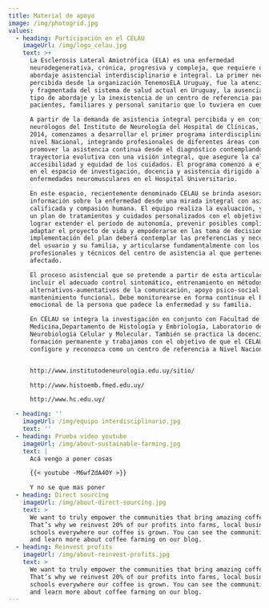 ```yaml
---
title: Material de apoyo
image: /img/photogrid.jpg
values:
  - heading: Participación en el CELAU
    imageUrl: /img/logo_celau.jpg
    text: >+
      La Esclerosis Lateral Amiotrófica (ELA) es una enfermedad
      neurodegenerativa, crónica, progresiva y compleja, que requiere un
      abordaje asistencial interdisciplinario e integral. La primer necesidad
      percibida desde la organización TenemosELA Uruguay, fue la atención escasa
      y fragmentada del sistema de salud actual en Uruguay, la ausencia de este
      tipo de abordaje y la inexistencia de un centro de referencia para
      pacientes, familiares y personal sanitario que lo tuviera en cuenta.

      A partir de la demanda de asistencia integral percibida y en conjunto con
      neurólogos del Instituto de Neurología del Hospital de Clínicas, en el año
      2014, comenzamos a desarrollar el primer programa interdisciplinario de
      nivel Nacional, integrando profesionales de diferentes áreas con el fin de
      promover la asistencia continua desde el diagnóstico contemplando la
      trayectoria evolutiva con una visión integral, que asegure la calidad,
      accesibilidad y equidad de los cuidados. El programa comenzó a ejecutarse
      en el espacio de investigación, docencia y asistencia dirigido a
      enfermedades neuromusculares en el Hospital Universitario.

      En este espacio, recientemente denominado CELAU se brinda asesoramiento e
      información sobre la enfermedad desde una mirada integral con asistencia
      calificada y compasión humana. El equipo realiza la evaluación, y sugiere
      un plan de tratamientos y cuidados personalizados con el objetivo de
      lograr extender el período de autonomía, prevenir posibles complicaciones,
      adaptar el proyecto de vida y empoderarse en las toma de decisiones. La
      implementación del plan deberá contemplar las preferencias y necesidades
      del usuario y su familia, y articularse fundamentalmente con los
      profesionales y técnicos del centro de asistencia al que pertenece el
      afectado.

      El proceso asistencial que se pretende a partir de esta articulación, debe
      incluir el adecuado control sintomático, entrenamiento en métodos
      alternativos-aumentativos de la comunicación, apoyo psico-social y
      mantenimiento funcional. Debe monitorearse en forma continua el bienestar
      emocional de la persona que padece la enfermedad y su familia.

      En CELAU se integra la investigación en conjunto con Facultad de
      Medicina,Departamento de Histología y Embriología, Laboratorio de
      Neurobiología Celular y Molecular. También se practica la docencia como
      formación permanente y trabajamos con el objetivo de que el CELAU se
      configure y reconozca como un centro de referencia a Nivel Nacional.


      http://www.institutodeneurologia.edu.uy/sitio/

      http://www.histoemb.fmed.edu.uy/

      http://www.hc.edu.uy/

  - heading: ''
    imageUrl: /img/equipo interdisciplinario.jpg
    text: ''
  - heading: Prueba video youtube
    imageUrl: /img/about-sustainable-farming.jpg
    text: |
      Acá vengo a poner cosas

      {{< youtube -M6wfZdA4OY >}}

      Y no se que mas poner
  - heading: Direct sourcing
    imageUrl: /img/about-direct-sourcing.jpg
    text: >
      We want to truly empower the communities that bring amazing coffee to you.
      That’s why we reinvest 20% of our profits into farms, local businesses and
      schools everywhere our coffee is grown. You can see the communities grow
      and learn more about coffee farming on our blog.
  - heading: Reinvest profits
    imageUrl: /img/about-reinvest-profits.jpg
    text: >
      We want to truly empower the communities that bring amazing coffee to you.
      That’s why we reinvest 20% of our profits into farms, local businesses and
      schools everywhere our coffee is grown. You can see the communities grow
      and learn more about coffee farming on our blog.
---
```

